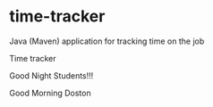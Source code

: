 # time-tracker
Java (Maven) application for tracking time on the job

Time tracker

Good Night Students!!!

Good Morning Doston
